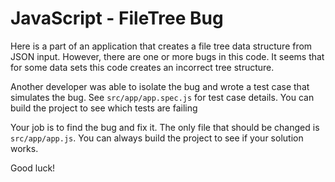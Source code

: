 # JavaScript - FileTree Bug

Here is a part of an application that creates a file tree data structure from JSON input. However, there are one or more bugs in this code. It seems that for some data sets this code creates an incorrect tree structure.

Another developer was able to isolate the bug and wrote a test case that simulates the bug. See `src/app/app.spec.js` for test case details. You can build the project to see which tests are failing

Your job is to find the bug and fix it. The only file that should be changed is `src/app/app.js`. You can always build the project to see if your solution works.

Good luck!
